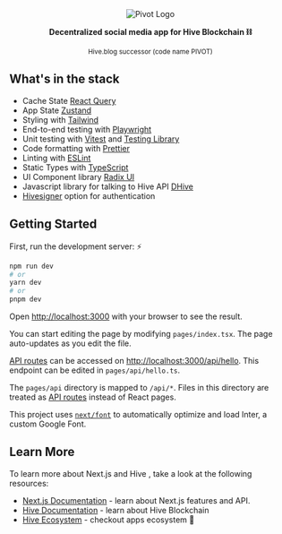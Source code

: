 <div align="center">
    <img src="https://user-images.githubusercontent.com/8167068/232636144-c0cb3c35-9d79-4349-bc67-b2c0c298ee4b.png" alt="Pivot Logo">
    <p><strong>Decentralized social media app for Hive Blockchain ⛓️</strong></p>
    <small style='display: block'>Hive.blog successor (code name PIVOT)</small>
</div>

## What's in the stack
- Cache State [React Query](https://tanstack.com/query/latest)
- App State [Zustand](https://zustand-demo.pmnd.rs/)
- Styling with [Tailwind](https://tailwindcss.com/)
- End-to-end testing with [Playwright](https://playwright.dev/)
- Unit testing with [Vitest](https://vitest.dev) and [Testing Library](https://testing-library.com)
- Code formatting with [Prettier](https://prettier.io)
- Linting with [ESLint](https://eslint.org)
- Static Types with [TypeScript](https://typescriptlang.org)
- UI Component library [Radix UI](https://www.radix-ui.com/)
- Javascript library for talking to Hive API [DHive](https://gitlab.syncad.com/hive/dhive)
- [Hivesigner](https://hivesigner.com/) option for authentication 

## Getting Started

First, run the development server: ⚡️

```bash
npm run dev
# or
yarn dev
# or
pnpm dev
```

Open [http://localhost:3000](http://localhost:3000) with your browser to see the result.

You can start editing the page by modifying `pages/index.tsx`. The page auto-updates as you edit the file.

[API routes](https://nextjs.org/docs/api-routes/introduction) can be accessed on [http://localhost:3000/api/hello](http://localhost:3000/api/hello). This endpoint can be edited in `pages/api/hello.ts`.

The `pages/api` directory is mapped to `/api/*`. Files in this directory are treated as [API routes](https://nextjs.org/docs/api-routes/introduction) instead of React pages.

This project uses [`next/font`](https://nextjs.org/docs/basic-features/font-optimization) to automatically optimize and load Inter, a custom Google Font.

## Learn More

To learn more about Next.js and Hive , take a look at the following resources:

- [Next.js Documentation](https://nextjs.org/docs) - learn about Next.js features and API.
- [Hive Documentation](https://developers.hive.io/) - learn about Hive Blockchain
- [Hive Ecosystem](https://hive.io/eco) - checkout apps ecosystem 📱